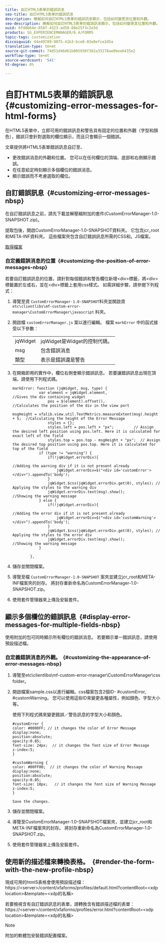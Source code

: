 ```yaml
---
title: 自訂HTML5表單的錯誤訊息
seo-title: 自訂HTML5表單的錯誤訊息
description: 瞭解如何自訂HTML5表單的錯誤訊息顯示，包括如何變更其位置和外觀。
seo-description: 瞭解如何自訂HTML5表單的錯誤訊息顯示，包括如何變更其位置和外觀。
uuid: 6f48b64e-858f-4323-ad50-88e25f3c2e3d
products: SG_EXPERIENCEMANAGER/6.4/FORMS
topic-tags: customization
discoiquuid: 44e49789-9075-41b3-bce8-03e8efce2d5a
translation-type: tm+mt
source-git-commit: 74d51d46d61b005930f382a33278ae0bea6435e2
workflow-type: tm+mt
source-wordcount: '541'
ht-degree: 0%

---
```



# 自訂HTML5表單的錯誤訊息 {#customizing-error-messages-for-html-forms}

在HTML5表單中，立即可用的錯誤訊息和警告具有固定的位置和外觀（字型和顏色），錯誤只會針對選取的欄位顯示，而且只會顯示一個錯誤。

文章提供將HTML5表單錯誤訊息自訂至、

* 更改錯誤消息的外觀和位置。 您可以在任何欄位的頂端、底部和右側顯示錯誤。
* 在任意給定時刻顯示多個欄位的錯誤消息。
* 顯示錯誤而不考慮選取的欄位。

## 自訂錯誤訊息  {#customizing-error-messages-nbsp}

在自訂錯誤訊息之前，請先下載並解壓縮附加的套件(CustomErrorManager-1.0-SNAPSHOT.zip)。

提取包後，開啟CustomErrorManager-1.0-SNAPSHOT資料夾。 它包含jcr_root和META-INF資料夾。 這些檔案夾包含自訂錯誤訊息所需的CSS和。JS檔案。

[取得檔案](assets/customerrormanager-1.0-snapshot.zip)

### 自定義錯誤消息的位置  {#customizing-the-position-of-error-messages-nbsp}

若要自訂錯誤訊息的位置，請針對每個錯誤和警告欄位新增&lt;div>標籤，將&lt;div>標籤置於左或右，並在&lt;div>標籤上套用css樣式。 如需詳細步驟，請參閱下列程式：

1. 導覽至資 `CustomErrorManager-1.0-SNAPSHOT`料夾並開啟資 `etc\clientlibs\mf-custom-error-manager\CustomErrorManager\javascript` 料夾。
1. 開啟檔 `customErrorManager.js` 案以進行編輯。 檔案 `markError` 中的函式接受以下參數：

   |  |  |
   |---|---|
   | jqWidget | jqWidget是Widget的控制代碼。 |
   | msg | 包含錯誤消息 |
   | 類型 | 表示是錯誤還是警告 |

1. 在開箱即用的實作中，欄位右側會顯示錯誤訊息。 若要讓錯誤訊息出現在頂端，請使用下列程式碼。

   ```
   markError: function (jqWidget, msg, type) {
               var element = jqWidget.element,                                //Gives the div containing widget
                   pos = $(element).offset(),                          //Calculates the position of the div in the view port
                                                                   msgHeight = xfalib.view.util.TextMetrics.measureExtent(msg).height + 5;  //Calculating the height of the Error Message
                   styles = {};
                   styles.left = pos.left + "px";         // Assign the desired left position using pos.left. Here it is calculated for exact left of the field 
                   styles.top = pos.top - msgHeight + "px";  // Assign the desired top position using pos.top. Here it is calculated for top of the field 
               if (type != "warning") {
                   if(!jqWidget.errorDiv){
                                                                                   //Adding the warning div if it is not present already
                       jqWidget.errorDiv=$("<div id='customError'></div>").appendTo('body');
                   }
                   jqWidget.$css(jqWidget.errorDiv.get(0), styles); // Applying the styles to the warning div
                   jqWidget.errorDiv.text(msg).show();                     //Showing the warning message
               } else {
                   if(!jqWidget.errorDiv){
                                                                                   //Adding the error div if it is not present already
                       jqWidget.errorDiv=$("<div id='customWarning'></div>").appendTo('body');
                   }
                   jqWidget.$css(jqWidget.errorDiv.get(0), styles); // Applying the styles to the error div
                   jqWidget.errorDiv.text(msg).show();                     //Showing the warning message
               }
   
           },
   ```

1. 儲存並關閉檔案。
1. 導覽至檔 `CustomErrorManager-1.0-SNAPSHOT` 案夾並建立jcr_root和META-INF檔案夾的封存。 將封存重新命名為CustomErrorManager-1.0-SNAPSHOT.zip。
1. 使用套件管理器來上傳及安裝套件。

## 顯示多個欄位的錯誤訊息  {#display-error-messages-for-multiple-fields-nbsp}

使用附加的包可同時顯示所有欄位的錯誤消息。 若要顯示單一錯誤訊息，請使用預設描述檔。

### 自定義錯誤消息的外觀。  {#customizing-the-appearance-of-error-messages-nbsp}

1. 導覽至etc\clientlibs\mf-custom-error-manager\CustomErrorManager\css folder。

1. 開啟檔案sample.css以進行編輯。css檔案包含2個ID- #customError, #customWarning。 您可以使用這些ID來變更各種屬性，例如顏色、字型大小等。

   使用下列程式碼來變更錯誤／警告訊息的字型大小和顏色。

   ```
   #customError {
   color: #0000FF; // it changes the color of Error Message
   display:none;
   position:absolute;
   opacity:0.85;
   font-size: 24px;  // it changes the font size of Error Message
   z-index:5;
   }
   
   #customWarning {
   color: #00FF00;  // it changes the color of Warning Message
   display:none;
   position:absolute;
   opacity:0.85;
   font-size: 18px;   // it changes the font size of Warning Message
   z-index:5;
   }
   
   Save the changes.
   ```

1. 儲存並關閉檔案。
1. 導覽至CustomErrorManager-1.0-SNAPSHOT檔案夾，並建立jcr_root和META-INF檔案夾的封存。 將封存重新命名為CustomErrorManager-1.0-SNAPSHOT.zip。
1. 使用套件管理器來上傳及安裝套件。

## 使用新的描述檔來轉換表格。  {#render-the-form-with-the-new-profile-nbsp}

現成可用的html5表格會使用預設描述檔： https://&lt;server>/content/xfaforms/profiles/default.html?contentRoot=&lt;xdp location>&amp;template=&lt;xdp的名稱>

若要檢視含有自訂錯誤訊息的表單，請轉換含有錯誤描述檔的表單： https://&lt;server>/content/xfaforms/profiles/error.html?contentRoot=&lt;xdp location>&amp;template=&lt;xdp的名稱>

>[!NOTE]
>
>附加的軟體包安裝錯誤配置檔案。

